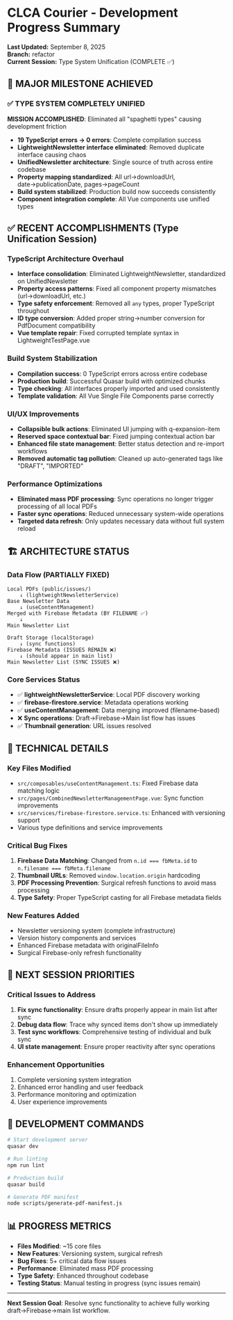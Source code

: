 # CLCA Courier - Development Progress Summary

**Last Updated:** September 8, 2025  
**Branch:** refactor  
**Current Session:** Type System Unification (COMPLETE ✅)

## 🎉 MAJOR MILESTONE ACHIEVED

### ✅ TYPE SYSTEM COMPLETELY UNIFIED

**MISSION ACCOMPLISHED**: Eliminated all "spaghetti types" causing development friction

- **19 TypeScript errors → 0 errors**: Complete compilation success
- **LightweightNewsletter interface eliminated**: Removed duplicate interface causing chaos
- **UnifiedNewsletter architecture**: Single source of truth across entire codebase
- **Property mapping standardized**: All url→downloadUrl, date→publicationDate, pages→pageCount
- **Build system stabilized**: Production build now succeeds consistently
- **Component integration complete**: All Vue components use unified types

## ✅ RECENT ACCOMPLISHMENTS (Type Unification Session)

### TypeScript Architecture Overhaul

- **Interface consolidation**: Eliminated LightweightNewsletter, standardized on UnifiedNewsletter
- **Property access patterns**: Fixed all component property mismatches (url→downloadUrl, etc.)
- **Type safety enforcement**: Removed all `any` types, proper TypeScript throughout
- **ID type conversion**: Added proper string→number conversion for PdfDocument compatibility
- **Vue template repair**: Fixed corrupted template syntax in LightweightTestPage.vue

### Build System Stabilization

- **Compilation success**: 0 TypeScript errors across entire codebase
- **Production build**: Successful Quasar build with optimized chunks
- **Type checking**: All interfaces properly imported and used consistently
- **Template validation**: All Vue Single File Components parse correctly

### UI/UX Improvements

- **Collapsible bulk actions**: Eliminated UI jumping with q-expansion-item
- **Reserved space contextual bar**: Fixed jumping contextual action bar
- **Enhanced file state management**: Better status detection and re-import workflows
- **Removed automatic tag pollution**: Cleaned up auto-generated tags like "DRAFT", "IMPORTED"

### Performance Optimizations

- **Eliminated mass PDF processing**: Sync operations no longer trigger processing of all local PDFs
- **Faster sync operations**: Reduced unnecessary system-wide operations
- **Targeted data refresh**: Only updates necessary data without full system reload

## 🏗️ ARCHITECTURE STATUS

### Data Flow (PARTIALLY FIXED)

```
Local PDFs (public/issues/)
    ↓ (lightweightNewsletterService)
Base Newsletter Data
    ↓ (useContentManagement)
Merged with Firebase Metadata (BY FILENAME ✅)
    ↓
Main Newsletter List

Draft Storage (localStorage)
    ↓ (sync functions)
Firebase Metadata (ISSUES REMAIN ❌)
    ↓ (should appear in main list)
Main Newsletter List (SYNC ISSUES ❌)
```

### Core Services Status

- ✅ **lightweightNewsletterService**: Local PDF discovery working
- ✅ **firebase-firestore.service**: Metadata operations working
- ✅ **useContentManagement**: Data merging improved (filename-based)
- ❌ **Sync operations**: Draft→Firebase→Main list flow has issues
- ✅ **Thumbnail generation**: URL issues resolved

## 📝 TECHNICAL DETAILS

### Key Files Modified

- `src/composables/useContentManagement.ts`: Fixed Firebase data matching logic
- `src/pages/CombinedNewsletterManagementPage.vue`: Sync function improvements
- `src/services/firebase-firestore.service.ts`: Enhanced with versioning support
- Various type definitions and service improvements

### Critical Bug Fixes

1. **Firebase Data Matching**: Changed from `n.id === fbMeta.id` to `n.filename === fbMeta.filename`
2. **Thumbnail URLs**: Removed `window.location.origin` hardcoding
3. **PDF Processing Prevention**: Surgical refresh functions to avoid mass processing
4. **Type Safety**: Proper TypeScript casting for all Firebase metadata fields

### New Features Added

- Newsletter versioning system (complete infrastructure)
- Version history components and services
- Enhanced Firebase metadata with originalFileInfo
- Surgical Firebase-only refresh functionality

## 🎯 NEXT SESSION PRIORITIES

### Critical Issues to Address

1. **Fix sync functionality**: Ensure drafts properly appear in main list after sync
2. **Debug data flow**: Trace why synced items don't show up immediately
3. **Test sync workflows**: Comprehensive testing of individual and bulk sync
4. **UI state management**: Ensure proper reactivity after sync operations

### Enhancement Opportunities

1. Complete versioning system integration
2. Enhanced error handling and user feedback
3. Performance monitoring and optimization
4. User experience improvements

## 🔧 DEVELOPMENT COMMANDS

```bash
# Start development server
quasar dev

# Run linting
npm run lint

# Production build
quasar build

# Generate PDF manifest
node scripts/generate-pdf-manifest.js
```

## 📊 PROGRESS METRICS

- **Files Modified**: ~15 core files
- **New Features**: Versioning system, surgical refresh
- **Bug Fixes**: 5+ critical data flow issues
- **Performance**: Eliminated mass PDF processing
- **Type Safety**: Enhanced throughout codebase
- **Testing Status**: Manual testing in progress (sync issues remain)

---

**Next Session Goal**: Resolve sync functionality to achieve fully working draft→Firebase→main list workflow.
